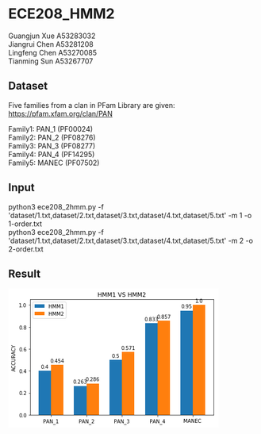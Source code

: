 # ECE208_HMM2

Guangjun Xue A53283032\
Jiangrui Chen A53281208\
Lingfeng Chen A53270085\
Tianming Sun A53267707

## Dataset
Five families from a clan in PFam Library are given:\
https://pfam.xfam.org/clan/PAN 

Family1: PAN_1 (PF00024)\
Family2: PAN_2 (PF08276)\
Family3: PAN_3 (PF08277)\
Family4: PAN_4 (PF14295)\
Family5: MANEC (PF07502)

## Input
python3 ece208_2hmm.py -f 'dataset/1.txt,dataset/2.txt,dataset/3.txt,dataset/4.txt,dataset/5.txt' -m 1 -o 1-order.txt\
python3 ece208_2hmm.py -f 'dataset/1.txt,dataset/2.txt,dataset/3.txt,dataset/4.txt,dataset/5.txt' -m 2 -o 2-order.txt

## Result
![loading error](https://github.com/l6chen/ECE208_HMM2/blob/master/Results/hmm1%20vs%20hmm2.jpg)
